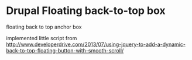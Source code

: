 Drupal Floating back-to-top box
===========================

floating back to top anchor box

implemented little script from http://www.developerdrive.com/2013/07/using-jquery-to-add-a-dynamic-back-to-top-floating-button-with-smooth-scroll/